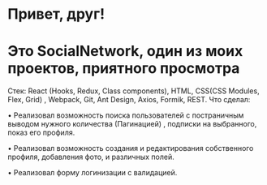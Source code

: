 # Привет, друг! 

# Это SocialNetwork, один из моих проектов, приятного просмотра

Стек: React (Hooks, Redux, Class components), HTML, CSS(CSS Modules, Flex, Grid) , Webpack, Git, Ant Design, Axios, Formik, REST.
Что сделал:

• Реализовал возможность поиска пользователей с постраничным выводом нужного количества (Пагинацией) , подписки на выбранного, показ его профиля.

• Реализовал возможность создания и редактирования собственного профиля, добавления фото, и различных полей.

• Реализовал форму логинизации с валидацией.